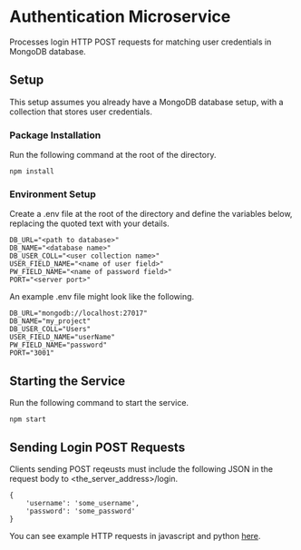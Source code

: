 # Authentication Microservice

Processes login HTTP POST requests for matching user credentials in MongoDB database.

## Setup

This setup assumes you already have a MongoDB database setup, with a collection that stores user credentials.

### Package Installation

Run the following command at the root of the directory.

```
npm install
```

### Environment Setup

Create a .env file at the root of the directory and define the variables below, replacing the quoted text with your details.

```
DB_URL="<path to database>"
DB_NAME="<database name>"
DB_USER_COLL="<user collection name>"
USER_FIELD_NAME="<name of user field>"
PW_FIELD_NAME="<name of password field>"
PORT="<server port>"
```

An example .env file might look like the following.

```
DB_URL="mongodb://localhost:27017"
DB_NAME="my_project"
DB_USER_COLL="Users"
USER_FIELD_NAME="userName"
PW_FIELD_NAME="password"
PORT="3001"
```

## Starting the Service

Run the following command to start the service.

```
npm start
```

## Sending Login POST Requests

Clients sending POST reqeusts must include the following JSON in the request body to <the_server_address>/login.

```
{
    'username': 'some_username',
    'password': 'some_password'
}
```

You can see example HTTP requests in javascript and python [here](sample_usage).
